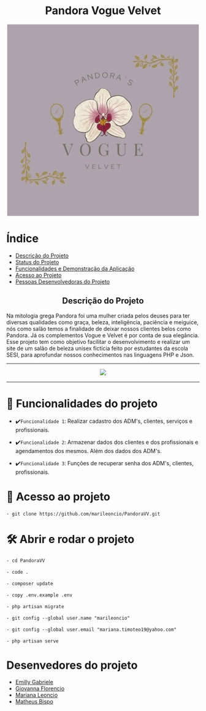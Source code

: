 <h1 align="center"> Pandora Vogue Velvet </h1>
<p align="center">
<img src="Pandora VV.jpg" alt="LOGO">
</p>

# Índice 
* [Descrição do Projeto](#descrição-do-projeto)
* [Status do Projeto](#status-do-Projeto)
* [Funcionalidades e Demonstração da Aplicação](#funcionalidades-do-projeto)
* [Acesso ao Projeto](#acesso-ao-projeto)
* [Pessoas Desenvolvedoras do Projeto](#pessoas-desenvolvedoras)


<h2 align="center">Descrição do Projeto</h2>
Na mitologia grega Pandora foi uma mulher criada pelos deuses para ter diversas qualidades como graça, beleza, inteligência, paciência e meiguice, nós como salão temos a finalidade de deixar nossos clientes belos como Pandora. Já os complementos Vogue e Velvet é por conta de sua elegância. Esse projeto tem como objetivo facilitar o desenvolvimento e realizar um site de um salão de beleza unisex fictícia feito por estudantes da escola SESI, para aprofundar nossos conhecimentos nas linguagens PHP e Json.
<hr>

<p align="center">
<img loading="lazy" src="http://img.shields.io/static/v1?label=STATUS&message=EM%20DESENVOLVIMENTO&color=7159c1&style=for-the-badge"/>
</p>
<hr>

# :hammer: Funcionalidades do projeto
* ✔️`Funcionalidade 1`: Realizar cadastro dos ADM's, clientes, serviços e profissionais. 

* ✔️`Funcionalidade 2`: Armazenar dados dos clientes e dos profissionais e agendamentos dos mesmos. Além dos dados dos ADM's.  

* ✔️`Funcionalidade 3`: Funções de recuperar senha dos ADM's, clientes, profissionais. 

 # 📁 Acesso ao projeto
 ```
 - git clone https://github.com/marileoncio/PandoraVV.git
  ```

# 🛠️ Abrir e rodar o projeto
 ```
- cd PandoraVV
 ```
 ```
- code .
 ```
  ```
- composer update
 ```
```
- copy .env.example .env
 ```
 ```
- php artisan migrate
 ```
  ```
- git config --global user.name "marileoncio"
 ```
  ```
- git config --global user.email "mariana.timoteo19@yahoo.com"
 ```
  ```
- php artisan serve
 ```

# Desenvedores do projeto 
* [Emilly Gabriele](https://github.com/EmyyS2)
* [Giovanna Florencio](https://github.com/nanaflorencci)
* [Mariana Leoncio](https://github.com/marileoncio)
* [Matheus Bispo](https://github.com/Matheus438)
